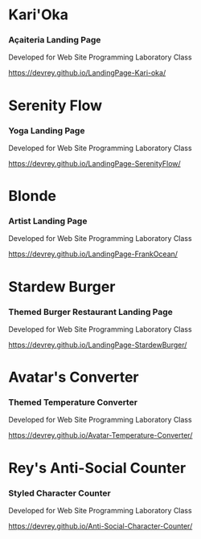 <h1>Kari'Oka</h1>
<h3>Açaiteria Landing Page</h3>
<p>Developed for Web Site Programming Laboratory Class</p>

https://devrey.github.io/LandingPage-Kari-oka/

<h1>Serenity Flow</h1>
<h3>Yoga Landing Page</h3>
<p>Developed for Web Site Programming Laboratory Class</p>

https://devrey.github.io/LandingPage-SerenityFlow/

<h1>Blonde</h1>
<h3>Artist Landing Page</h3>
<p>Developed for Web Site Programming Laboratory Class</p>

https://devrey.github.io/LandingPage-FrankOcean/

<h1>Stardew Burger</h1>
<h3>Themed Burger Restaurant Landing Page</h3>
<p>Developed for Web Site Programming Laboratory Class</p>

https://devrey.github.io/LandingPage-StardewBurger/

<h1>Avatar's Converter</h1>
<h3>Themed Temperature Converter</h3>
<p>Developed for Web Site Programming Laboratory Class</p>

https://devrey.github.io/Avatar-Temperature-Converter/

<h1>Rey's Anti-Social Counter</h1>
<h3>Styled Character Counter</h3>
<p>Developed for Web Site Programming Laboratory Class</p>

https://devrey.github.io/Anti-Social-Character-Counter/

